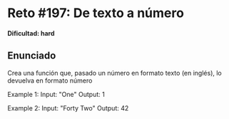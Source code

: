 # Reto #197: De texto a número

#### Dificultad: hard

## Enunciado

Crea una función que, pasado un número en formato texto (en inglés), lo devuelva en formato número

Example 1:
Input: "One"
Output: 1

Example 2:
Input: "Forty Two"
Output: 42
